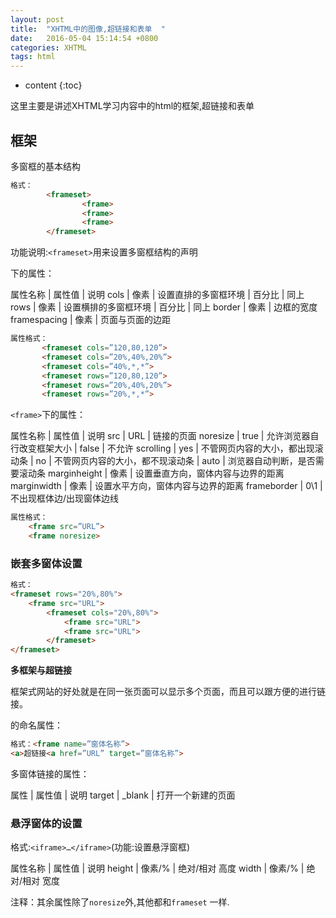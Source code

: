 ```yaml
---
layout: post
title:  "XHTML中的图像,超链接和表单  "
date:   2016-05-04 15:14:54 +0800
categories: XHTML
tags: html
---
```


* content
{:toc}

这里主要是讲述XHTML学习内容中的html的框架,超链接和表单






## 框架

多窗框的基本结构

```html
格式：
		<frameset>
				<frame>
				<frame>
				<frame>
		</frameset>
```

功能说明:`<frameset>`用来设置多窗框结构的声明

<frameset>下的属性：

属性名称		|	属性值		|	说明
 cols			|	像素		|	设置直排的多窗框环境
				|	百分比		|	同上
 rows			|	像素		|	设置横排的多窗框环境
				|	百分比		|	同上
 border			|	像素		|	边框的宽度
 framespacing	|	像素		|	页面与页面的边距

 ```html
属性格式：
		<frameset cols=”120,80,120”>
		<frameset cols=”20%,40%,20%”>
		<frameset cols=”40%,*,*”>
		<frameset rows=”120,80,120”>
		<frameset rows=”20%,40%,20%”>
		<frameset rows=”20%,*,*”>
```
			
`<frame>`下的属性：

属性名称		|	属性值		|	说明
src				|	URL			|	链接的页面
noresize		|	true		|	允许浏览器自行改变框架大小
				|	false		|	不允许
scrolling		|	yes			|	不管网页内容的大小，都出现滚动条
				|	no			|	不管网页内容的大小，都不现滚动条
				|	auto		|	浏览器自动判断，是否需要滚动条
marginheight	|	像素		|	设置垂直方向，窗体内容与边界的距离
marginwidth		|    像素		|	设置水平方向，窗体内容与边界的距离
frameborder		|	0\1			|	不出现框体边/出现窗体边线

```html
属性格式：
	<frame src=”URL”>
	<frame noresize> 
```

### 嵌套多窗体设置

```html
格式：
<frameset rows="20%,80%">
	<frame src="URL">
		<frameset cols="20%,80%">
			<frame src="URL">
			<frame src="URL">
		</frameset>
</frameset>
```
**多框架与超链接**

框架式网站的好处就是在同一张页面可以显示多个页面，而且可以跟方便的进行链接。

<frame>的命名属性：

```html
格式：<frame name=”窗体名称”>
<a>超链接<a href=”URL” target=”窗体名称”>
```

多窗体链接的属性：

属性		|	属性值			|	说明
target		|	_blank			|	打开一个新建的页面

### 悬浮窗体的设置

格式:`<iframe>…</iframe>`(功能:设置悬浮窗框)

属性名称		|	属性值		|	说明
height			|	像素/%		|	绝对/相对  高度
width			|	像素/%		|	绝对/相对  宽度

注释：其余属性除了`noresize`外,其他都和`frameset` 一样.











































































































